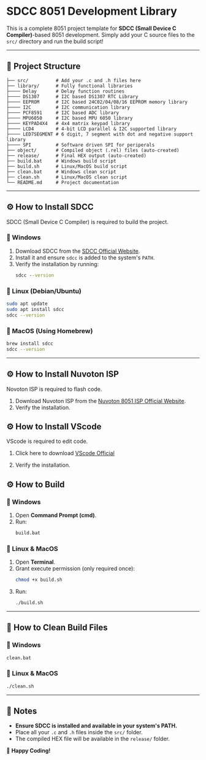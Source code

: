 # SDCC 8051 Development Library

This is a complete 8051 project template for **SDCC (Small Device C Compiler)**-based 8051 development. Simply add your C source files to the `src/` directory and run the build script!

---

## 📂 **Project Structure**
```
├── src/          # Add your .c and .h files here
├── library/      # Fully functional libraries
├──── Delay       # Delay function routines
├──── DS1307      # I2C based DS1307 RTC Library
├──── EEPROM      # I2C based 24C02/04/08/16 EEPROM memory library
├──── I2C         # I2C communication library
├──── PCF8591     # I2C based ADC library
├──── MPU6050     # I2C based MPU 6050 library
├──── KEYPAD4X4   # 4x4 matrix keypad library
├──── LCD4        # 4-bit LCD parallel & I2C supported library
├──── LED7SEGMENT # 6 digit, 7 segment with dot and negative support library
├──── SPI         # Software driven SPI for periperals
├── object/       # Compiled object (.rel) files (auto-created)
├── release/      # Final HEX output (auto-created)
├── build.bat     # Windows build script
├── build.sh      # Linux/MacOS build script
├── clean.bat     # Windows clean script
├── clean.sh      # Linux/MacOS clean script
└── README.md     # Project documentation
```

---

## ⚙️ **How to Install SDCC**
SDCC (Small Device C Compiler) is required to build the project.

### **🔹 Windows**
1. Download SDCC from the [SDCC Official Website](https://sourceforge.net/projects/sdcc/).
2. Install it and ensure `sdcc` is added to the system's `PATH`.
3. Verify the installation by running:
   ```cmd
   sdcc --version
   ```
      
### **🔹 Linux (Debian/Ubuntu)**
```bash
sudo apt update
sudo apt install sdcc
sdcc --version
```

### **🔹 MacOS (Using Homebrew)**
```bash
brew install sdcc
sdcc --version
```

---

## ⚙️ **How to Install Nuvoton ISP**
Novoton ISP is required to flash code.

1. Download Nuvoton ISP from the [Nuvoton 8051 ISP Official Website](https://www.nuvoton.com/resource-download.jsp?tp_GUID=SW0320120105135349).
2. Verify the installation.

## ⚙️ **How to Install VScode**
  VScode is required to edit code.

  1. Click here to download [VScode Official](https://code.visualstudio.com/download#)

 2. Verify the installation.

   
## ⚙️ **How to Build**

### **🔹 Windows**
1. Open **Command Prompt (cmd)**.
2. Run:
   ```cmd
   build.bat
   ```

### **🔹 Linux & MacOS**
1. Open **Terminal**.
2. Grant execute permission (only required once):
   ```bash
   chmod +x build.sh
   ```
3. Run:
   ```bash
   ./build.sh
   ```

---

## 🧹 **How to Clean Build Files**

### **🔹 Windows**
```cmd
clean.bat
```

### **🔹 Linux & MacOS**
```bash
./clean.sh
```

---


## 📢 **Notes**
- **Ensure SDCC is installed and available in your system's PATH.**
- Place all your `.c` and `.h` files inside the `src/` folder.
- The compiled HEX file will be available in the `release/` folder.

🚀 **Happy Coding!**
